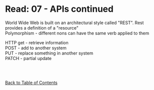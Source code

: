 # Read: 07 - APIs continued

World Wide Web is built on an architectural style called "REST". Rest provides a definition of a "resource"  
Polymorphism - different nons can have the same verb applied to them

HTTP get - retrieve information  
POST - add to another system  
PUT - replace something in another system  
PATCH - partial update  



<br>
<br>

[Back to Table of Contents](README.md)